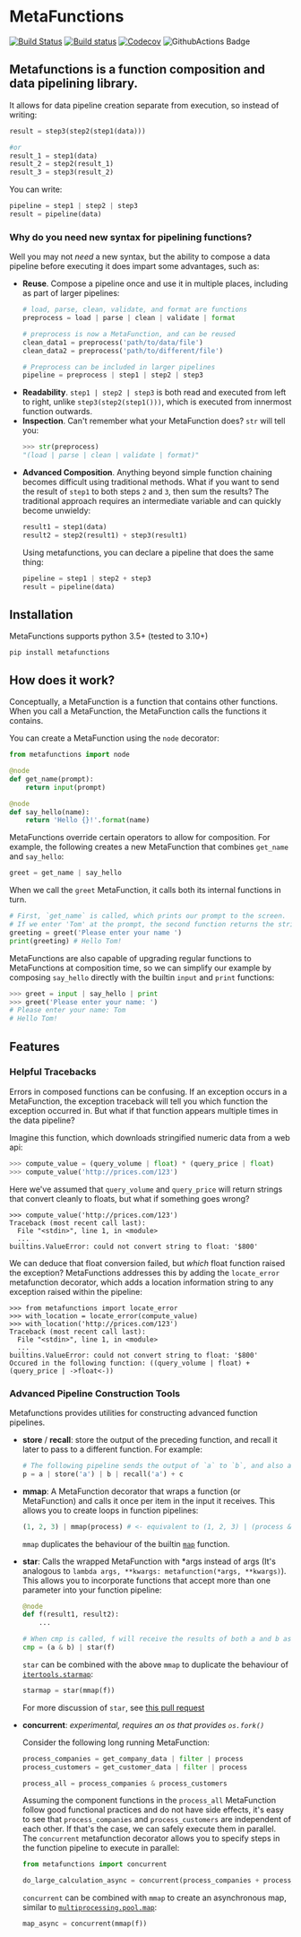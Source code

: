 # MetaFunctions
[![Build Status](https://travis-ci.org/ForeverWintr/metafunctions.svg?branch=master)](https://travis-ci.org/ForeverWintr/metafunctions) [![Build status](https://ci.appveyor.com/api/projects/status/8120lqx7e9ys2m0u/branch/master?svg=true)](https://ci.appveyor.com/project/ForeverWintr/metafunctions/branch/master) [![Codecov](https://codecov.io/gh/ForeverWintr/metafunctions/coverage.svg?branch=master)](https://codecov.io/gh/ForeverWintr/metafunctions)
![GithubActions Badge](https://github.com/emirkmo/metafunctions/actions/workflows/python-package.yml/badge.svg)



## Metafunctions is a function composition and data pipelining library.
It allows for data pipeline creation separate from execution, so instead of writing:

```python
result = step3(step2(step1(data)))

#or
result_1 = step1(data)
result_2 = step2(result_1)
result_3 = step3(result_2)
```

You can write:

```python
pipeline = step1 | step2 | step3
result = pipeline(data)
```

### Why do you need new syntax for pipelining functions?
Well you may not *need* a new syntax, but the ability to compose a data pipeline before executing it does impart some advantages, such as:

* **Reuse**. Compose a pipeline once and use it in multiple places, including as part of larger pipelines:
  ```python
  # load, parse, clean, validate, and format are functions
  preprocess = load | parse | clean | validate | format

  # preprocess is now a MetaFunction, and can be reused
  clean_data1 = preprocess('path/to/data/file')
  clean_data2 = preprocess('path/to/different/file')

  # Preprocess can be included in larger pipelines
  pipeline = preprocess | step1 | step2 | step3
  ```
* **Readability**. `step1 | step2 | step3` is both read and executed from left to right, unlike `step3(step2(step1()))`, which is executed from innermost function outwards.
* **Inspection**. Can't remember what your MetaFunction does? `str` will tell you:
  ```python
  >>> str(preprocess)
  "(load | parse | clean | validate | format)"
* **Advanced Composition**. Anything beyond simple function chaining becomes difficult using traditional methods. What if you want to send the result of `step1` to both steps `2` and `3`, then sum the results? The traditional approach requires an intermediate variable and can quickly become unwieldy:
  ```python
  result1 = step1(data)
  result2 = step2(result1) + step3(result1)
  ```
  Using metafunctions, you can declare a pipeline that does the same thing:
  ```python
  pipeline = step1 | step2 + step3
  result = pipeline(data)
  ```

## Installation

MetaFunctions supports python 3.5+ (tested to 3.10+)

`pip install metafunctions`

## How does it work?

Conceptually, a MetaFunction is a function that contains other functions. When you call a MetaFunction, the MetaFunction calls the functions it contains.

You can create a MetaFunction using the `node` decorator:
```python
from metafunctions import node

@node
def get_name(prompt):
    return input(prompt)

@node
def say_hello(name):
    return 'Hello {}!'.format(name)
```

MetaFunctions override certain operators to allow for composition. For example, the following creates a new MetaFunction that combines `get_name` and `say_hello`:
```python
greet = get_name | say_hello
```

When we call the `greet` MetaFunction, it calls both its internal functions in turn.
```python
# First, `get_name` is called, which prints our prompt to the screen.
# If we enter 'Tom' at the prompt, the second function returns the string 'Hello Tom!'
greeting = greet('Please enter your name ')
print(greeting) # Hello Tom!
```

MetaFunctions are also capable of upgrading regular functions to MetaFunctions at composition time, so we can simplify our example by composing `say_hello` directly with the builtin `input` and `print` functions:
```python
>>> greet = input | say_hello | print
>>> greet('Please enter your name: ')
# Please enter your name: Tom
# Hello Tom!
```

## Features

### Helpful Tracebacks

Errors in composed functions can be confusing. If an exception occurs in a MetaFunction, the exception traceback will tell you which function the exception occurred in. But what if that function appears multiple times in the data pipeline?

Imagine this function, which downloads stringified numeric data from a web api:

```python
>>> compute_value = (query_volume | float) * (query_price | float)
>>> compute_value('http://prices.com/123')
```

Here we've assumed that `query_volume` and `query_price` will return strings that convert cleanly to floats, but what if something goes wrong?

```
>>> compute_value('http://prices.com/123')
Traceback (most recent call last):
  File "<stdin>", line 1, in <module>
  ...
builtins.ValueError: could not convert string to float: '$800'
```

We can deduce that float conversion failed, but *which* float function raised the exception? MetaFunctions addresses this by adding the `locate_error` metafunction decorator, which adds a location information string to any exception raised within the pipeline:

```
>>> from metafunctions import locate_error
>>> with_location = locate_error(compute_value)
>>> with_location('http://prices.com/123')
Traceback (most recent call last):
  File "<stdin>", line 1, in <module>
  ...
builtins.ValueError: could not convert string to float: '$800'
Occured in the following function: ((query_volume | float) + (query_price | ->float<-))
```

### Advanced Pipeline Construction Tools

Metafunctions provides utilities for constructing advanced function pipelines.

* **store** / **recall**: store the output of the preceding function, and recall it later to pass to a different function. For example:
  
  ```python
  # The following pipeline sends the output of `a` to `b`, and also adds it to the output of `c`
  p = a | store('a') | b | recall('a') + c
  ```

* **mmap**: A MetaFunction decorator that wraps a function (or MetaFunction) and calls it once per item in the input it receives. This allows you to  create loops in function pipelines:
  
  ```python
  (1, 2, 3) | mmap(process) # <- equivalent to (1, 2, 3) | (process & process & process)
  ```
  `mmap` duplicates the behaviour of the builtin [`map`](https://docs.python.org/3/library/functions.html#map) function.

* **star**: Calls the wrapped MetaFunction with *args instead of args (It's analogous to `lambda args, **kwargs: metafunction(*args, **kwargs)`). This allows you to incorporate functions that accept more than one parameter into your function pipeline:

  ```python
  @node
  def f(result1, result2):
      ...

  # When cmp is called, f will receive the results of both a and b as positional args
  cmp = (a & b) | star(f)
  ```
  `star` can be combined with the above `mmap` to duplicate the behaviour of [`itertools.starmap`](https://docs.python.org/3/library/itertools.html#itertools.starmap): 

  ```python
  starmap = star(mmap(f))
  ```

  For more discussion of `star`, see [this pull request](https://github.com/ForeverWintr/metafunctions/pull/9)

* **concurrent**:
  *experimental, requires an os that provides `os.fork()`*

  Consider the following long running MetaFunction:

  ```python
  process_companies = get_company_data | filter | process
  process_customers = get_customer_data | filter | process

  process_all = process_companies & process_customers
  ```

  Assuming the component functions in the `process_all` MetaFunction follow good functional practices and do not have side effects, it's easy to see that `process_companies` and `process_customers` are independent of each other. If that's the case, we can safely execute them in parallel. The `concurrent` metafunction decorator allows you to specify steps in the function pipeline to execute in parallel:

  ```python
  from metafunctions import concurrent

  do_large_calculation_async = concurrent(process_companies + process_customers)
  ```

  `concurrent` can be combined with `mmap` to create an asynchronous map, similar to [`multiprocessing.pool.map`](https://docs.python.org/3/library/multiprocessing.html#multiprocessing.pool.Pool.map): 
  
  ```python
  map_async = concurrent(mmap(f))
  ```
